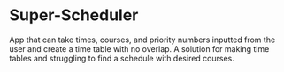 # Super-Scheduler
App that can take times, courses, and priority numbers inputted from the user and create a time table with no overlap. A solution for making time tables and struggling to find a schedule with desired courses.
